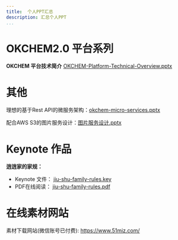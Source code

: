 ```yaml
---
title:  个人PPT汇总
description: 汇总个人PPT
...
```



# OKCHEM2.0 平台系列
**OKCHEM 平台技术简介**     [OKCHEM-Platform-Technical-Overview.pptx](http://tech.jiu-shu.com/Work-Related/OKCHEM-Platform-Technical-Overview.pptx)


# 其他
理想的基于Rest API的微服务架构：[okchem-micro-services.pptx](http://tech.jiu-shu.com/Work-Related/okchem-micro-services.pptx)

配合AWS S3的图片服务设计：[图片服务设计.pptx](http://tech.jiu-shu.com/Work-Related/图片服务设计.pptx)

# Keynote 作品
**逍逍家的家规：**
 -  Keynote 文件： [jiu-shu-family-rules.key](http://tech.jiu-shu.com/Work-Related/jiu-shu-family-rules.key) 
 - PDF在线阅读： [jiu-shu-family-rules.pdf](http://tech.jiu-shu.com/Work-Related/jiu-shu-family-rules.pdf)     


# 在线素材网站

素材下载网站(微信账号已付费):  https://www.51miz.com/
